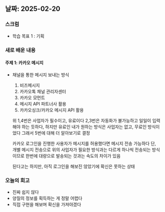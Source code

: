 ## 날짜: 2025-02-20

### 스크럼

- 학습 목표 1 : 기획

### 새로 배운 내용

#### 주제 1: 카카오 메시지

- 채널을 통한 메시지 보내는 방식

  1.  비즈메시지
  2.  카카오톡 채널 관리자센터
  3.  카카오 모먼트
  4.  메시지 API 파트너사 활용
  5.  카카오싱크/카카오 메시지 API 활용

  위 1,4번은 사업자가 필수이고, 유료이다
  2,3번은 자동화가 불가능하고 일일이 입력해야 하는 듯하다, 하지만 유료인
  내가 원하는 방식은 사업자는 없고, 무료인 방식이었다
  그래서 5번에 대해 더 알아보기로 결정

  카카오 로그인을 진행한 사용자가 메시지를 허용했다면 메시지 전송 가능하다
  단, 개별 메시지 전송으로
  위의 사업자가 필요한 방식과는 다르게 하나씩 전송되는 방식이므로
  한번에 대량으로 발송되는 것과는 속도의 차이가 있음

  된다고는 하지만, 아직 로그인을 해보진 않았기에 확신은 못하는 상태

### 오늘의 회고

- 진짜 쉽지 않다
- 양질의 정보를 획득하는 게 정말 어렵다
- 직접 구현을 해보며 확신을 가져야겠다
